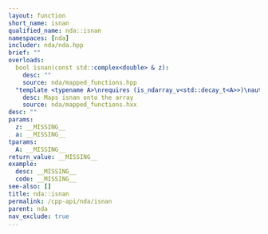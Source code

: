 ```yaml
---
layout: function
short_name: isnan
qualified_name: nda::isnan
namespaces: [nda]
includer: nda/nda.hpp
brief: ""
overloads:
  bool isnan(const std::complex<double> & z):
    desc: ""
    source: nda/mapped_functions.hpp
  "template <typename A>\nrequires (is_ndarray_v<std::decay_t<A>>)\nauto isnan(A && a)":
    desc: Maps isnan onto the array
    source: nda/mapped_functions.hxx
desc: ""
params:
  z: __MISSING__
  a: __MISSING__
tparams:
  A: __MISSING__
return_value: __MISSING__
example:
  desc: __MISSING__
  code: __MISSING__
see-also: []
title: nda::isnan
permalink: /cpp-api/nda/isnan
parent: nda
nav_exclude: true
...
```


